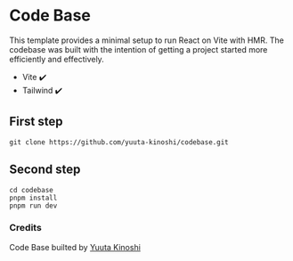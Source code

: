 # Code Base

This template provides a minimal setup to run React on Vite with HMR. The codebase was built with the intention of getting a project started more efficiently and effectively.

- Vite ✔️
- Tailwind ✔️

## First step
```
git clone https://github.com/yuuta-kinoshi/codebase.git
```
## Second step
```
cd codebase
pnpm install
pnpm run dev
```

### Credits
Code Base builted by [Yuuta Kinoshi](https://github.com/yuuta-kinoshi)
